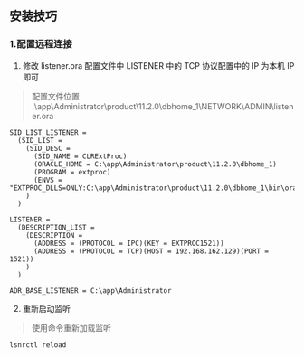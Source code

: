 ## 安装技巧
### 1.配置远程连接
1. 修改 listener.ora 配置文件中 LISTENER 中的 TCP 协议配置中的 IP 为本机 IP 即可
> 配置文件位置 .\app\Administrator\product\11.2.0\dbhome_1\NETWORK\ADMIN\listener.ora
```
SID_LIST_LISTENER =
  (SID_LIST =
    (SID_DESC =
      (SID_NAME = CLRExtProc)
      (ORACLE_HOME = C:\app\Administrator\product\11.2.0\dbhome_1)
      (PROGRAM = extproc)
      (ENVS = "EXTPROC_DLLS=ONLY:C:\app\Administrator\product\11.2.0\dbhome_1\bin\oraclr11.dll")
    )
  )

LISTENER =
  (DESCRIPTION_LIST =
    (DESCRIPTION =
      (ADDRESS = (PROTOCOL = IPC)(KEY = EXTPROC1521))
      (ADDRESS = (PROTOCOL = TCP)(HOST = 192.168.162.129)(PORT = 1521))
    )
  )

ADR_BASE_LISTENER = C:\app\Administrator
```
2. 重新启动监听
> 使用命令重新加载监听
```bash
lsnrctl reload
```
